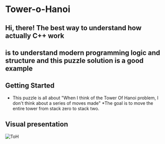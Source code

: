 # Tower-o-Hanoi
## Hi, there! The best way to understand how actually C++ work </br>
## is to understand modern programming logic and structure and this puzzle solution is a good example

## Getting Started
* This puzzle is all about "When I think of the Tower Of Hanoi problem,
 I don't think about a series of moves made" 
*The goal is to move the entire tower from stack zero to stack two.

<!-- ABOUT THE PROJECT -->
## Visual presentation </br>
![ToH](https://user-images.githubusercontent.com/26097164/141504432-f6d18636-a719-4148-a868-dd26309b107f.png)


 
